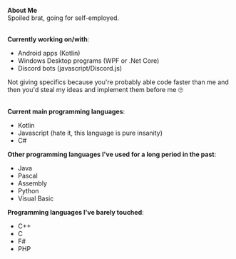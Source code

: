 **About Me** <br>
Spoiled brat, going for self-employed.
<br><br>

**Currently working on/with**:
- Android apps (Kotlin)
- Windows Desktop programs (WPF or .Net Core)
- Discord bots (javascript/Discord.js)

Not giving specifics because you're probably able code faster than me and then you'd steal my ideas and implement them before me 🙄
<br><br>

**Current main programming languages**:
- Kotlin
- Javascript (hate it, this language is pure insanity)
- C#

**Other programming languages I've used for a long period in the past**:
- Java
- Pascal
- Assembly
- Python
- Visual Basic

**Programming languages I've barely touched**:
- C++
- C
- F#
- PHP
